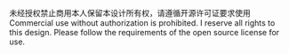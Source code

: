 未经授权禁止商用本人保留本设计所有权，请遵循开源许可证要求使用
Commercial use without authorization is prohibited. I reserve all rights to this design. Please follow the requirements of the open source license for use.
